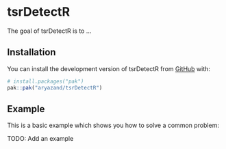 
<!-- README.md is generated from README.Rmd. Please edit that file -->

# tsrDetectR

<!-- badges: start -->
<!-- badges: end -->

The goal of tsrDetectR is to …

## Installation

You can install the development version of tsrDetectR from
[GitHub](https://github.com/) with:

``` r
# install.packages("pak")
pak::pak("aryazand/tsrDetectR")
```

## Example

This is a basic example which shows you how to solve a common problem:

TODO: Add an example
